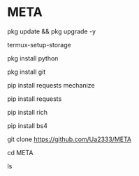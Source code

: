 # META
pkg update && pkg upgrade -y

termux-setup-storage

pkg install python

pkg install git

pip install requests mechanize

pip install requests

pip install rich

pip install bs4

git clone https://github.com/Ua2333/META

cd META

ls
